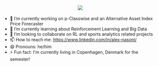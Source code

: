 <h1 align="center">
  <a href="https://git.io/typing-svg">
    <img src="https://readme-typing-svg.herokuapp.com/?lines=Hello,+There!+👋&center=true&size=30">
  </a>
</h1>


- 🔭 I’m currently working on p-Classwise and an Alternative Asset Index Price Forecaster
- 🌱 I’m currently learning about Reinforcement Learning and Big Data
- 👯 I’m looking to collaborate on RL and sports analytics related projects
- 📫 How to reach me: https://www.linkedin.com/in/alex-nasoni/
- 😄 Pronouns: he/him
- ⚡ Fun fact: I'm currently living in Copenhagen, Denmark for the semester!

<!--
**alexcnsf/alexcnsf** is a ✨ _special_ ✨ repository because its `README.md` (this file) appears on your GitHub profile.

Here are some ideas to get you started:

- 🔭 I’m currently working on ...
- 🌱 I’m currently learning ...
- 👯 I’m looking to collaborate on ...
- 🤔 I’m looking for help with ...
- 💬 Ask me about ...
- 📫 How to reach me: ...
- 😄 Pronouns: ...
- ⚡ Fun fact: ...
-->

